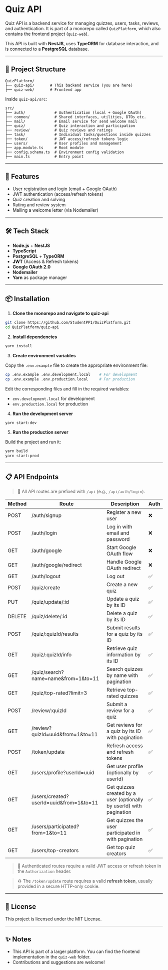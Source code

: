 # Quiz API

Quiz API is a backend service for managing quizzes, users, tasks, reviews, and authentication. It is part of a monorepo called `QuizPlatform`, which also contains the frontend project (`quiz-web`).

This API is built with **NestJS**, uses **TypeORM** for database interaction, and is connected to a **PostgreSQL** database.

---

## 📁 Project Structure

```
QuizPlatform/
├── quiz-api/       # This backend service (you are here)
├── quiz-web/       # Frontend app
```

Inside `quiz-api/src`:

```
src/
├── auth/             # Authentication (local + Google OAuth)
├── common/           # Shared interfaces, utilities, DTOs etc.
├── mail/             # Email service for send welcome mail
├── quiz/             # Quiz interaction and participation
├── review/           # Quiz reviews and ratings
├── task/             # Individual tasks/questions inside quizzes
├── token/            # JWT access/refresh tokens logic
├── users/            # User profiles and management
├── app.module.ts     # Root module
├── config.schema.ts  # Environment config validation
├── main.ts           # Entry point
```

---

## 🚀 Features

* User registration and login (email + Google OAuth)
* JWT authentication (access/refresh tokens)
* Quiz creation and solving
* Rating and review system
* Mailing a welcome letter (via Nodemailer)

---

## 🛠️ Tech Stack

* **Node.js** + **NestJS**
* **TypeScript**
* **PostgreSQL** + **TypeORM**
* **JWT** (Access & Refresh tokens)
* **Google OAuth 2.0**
* **Nodemailer**
* **Yarn** as package manager

---

## 📦 Installation

1. **Clone the monorepo and navigate to quiz-api**

```bash
git clone https://github.com/StudentPP1/QuizPlatform.git
cd QuizPlatform/quiz-api
```

2. **Install dependencies**

```bash
yarn install
```

3. **Create environment variables**

Copy the `.env.example` file to create the appropriate environment file:

```bash
cp .env.example .env.development.local    # For development
cp .env.example .env.production.local     # For production
```

Edit the corresponding files and fill in the required variables:

* `env.development.local` for development
* `env.production.local` for production

4. **Run the development server**

```bash
yarn start:dev
```

5. **Run the production server**

Build the project and run it:

```bash
yarn build
yarn start:prod
```

---

## 📋 API Endpoints

> 🧭 All API routes are prefixed with `/api` (e.g., `/api/auth/login`).

| Method | Route                                      | Description                                                            | Auth  |
|--------|--------------------------------------------|------------------------------------------------------------------------|-------|
| POST   | /auth/signup                               | Register a new user                                                    | ❌    |
| POST   | /auth/login                                | Log in with email and password                                         | ❌    |
| GET    | /auth/google                               | Start Google OAuth flow                                                | ❌    |
| GET    | /auth/google/redirect                      | Handle Google OAuth redirect                                           | ❌    |
| GET    | /auth/logout                               | Log out                                                                | ✅    |
| POST   | /quiz/create                               | Create a new quiz                                                      | ✅    |
| PUT    | /quiz/update/:id                           | Update a quiz by its ID                                                | ✅    |
| DELETE | /quiz/delete/:id                           | Delete a quiz by its ID                                                | ✅    |
| POST   | /quiz/:quizId/results                      | Submit results for a quiz by its ID                                    | ✅    |
| GET    | /quiz/:quizId/info                         | Retrieve quiz information by its ID                                    | ✅    |
| GET    | /quiz/search?name=name&from=1&to=11        | Search quizzes by name with pagination                                 | ✅    |
| GET    | /quiz/top-rated?limit=3                    | Retrieve top-rated quizzes                                             | ✅    |
| POST   | /review/:quizId                            | Submit a review for a quiz                                             | ✅    |
| GET    | /review?quizId=uuid&from=1&to=11           | Get reviews for a quiz by its ID with pagination                       | ✅    |
| POST   | /token/update                              | Refresh access and refresh tokens                                      | ✅    |
| GET    | /users/profile?userId=uuid                 | Get user profile (optionally by userId)                                | ✅    |
| GET    | /users/created?userId=uuid&from=1&to=11    | Get quizzes created by a user (optionally by userId) with pagination   | ✅    |
| GET    | /users/participated?from=1&to=11           | Get quizzes the user participated in with pagination                   | ✅    |
| GET    | /users/top-creators                        | Get top quiz creators                                                  | ✅    |

> 🔐 Authenticated routes require a valid JWT access or refresh token in the `Authorization` header.

> ♻️ The `/token/update` route requires a valid **refresh token**, usually provided in a secure HTTP-only cookie.

---

## 📄 License

This project is licensed under the MIT License.

---

## ✨ Notes

* This API is part of a larger platform. You can find the frontend implementation in the `quiz-web` folder.
* Contributions and suggestions are welcome!
